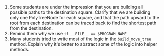 1. Some students are under the impression that you are building all possible paths to the destination square. Clarify that we are building only one PolyTreeNode for each square, and that the path upward to the root from each destination can be traced back to find the shortest path from the destination.
2. Remind them why we use `if __FILE__ == $PROGRAM_NAME`
3. Many students tried to write most of the logic in the `build_move_tree` method. Explain why it's better to abstract some of the logic into helper methods.